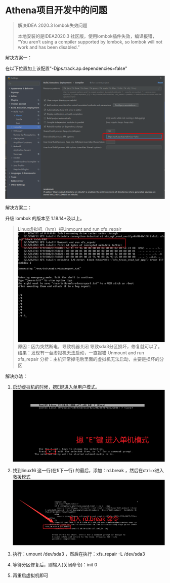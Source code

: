 # Athena项目开发中的问题

> 解决IDEA 2020.3 lombok失效问题
> 
> 本地安装的是IDEA2020.3 社区版，使用lombok插件失效，编译报错，
> “You aren‘t using a compiler supported by lombok, so lombok will not work and has been disabled.”

解决方案一：

在以下位置加上该配置"-Djps.track.ap.dependencies=false"

![img.png](images/lombok失效问题.png)

解决方案二：

升级 lombok 的版本至 1.18.14+及以上。

> Linux虚拟机（lvm）报Unmount and run xfs_repair
> ![img.png](images/服务器断电问题.png)
> 原因：因为突然断电，导致机器关闭 导致sda3分区损坏，修复就可以了。
> 结果：发现有一台虚拟机无法启动，一直报错 Unmount and run xfs_repair 
> 分析：主机异常掉电后里面的虚拟机无法启动，主要是损坏的分区

解决办法：

1. 启动虚拟机的时候，摁E键进入单用户模式。
![img.png](images/单用户模式.png)

2. 找到linux16 这一行(在fi下一行) 的最后，添加：rd.break ，然后在ctrl+x进入救援模式
![img.png](images/breadk命令.png)

3. 执行：umount /dev/sda3 ，然后在执行：xfs_repair -L /dev/sda3

4. 等待分区修复后，则输入(关闭命令)：init 0

5. 再重启虚拟机即可







